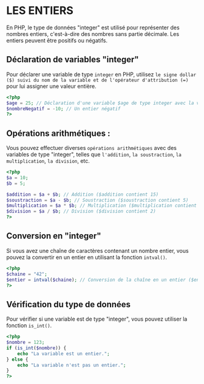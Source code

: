 # LES ENTIERS
En PHP, le type de données "integer" est utilisé pour représenter des nombres entiers, c'est-à-dire des nombres sans partie décimale. Les entiers peuvent être positifs ou négatifs.

## Déclaration de variables "integer"
Pour déclarer une variable de type `integer` en PHP, utilisez `le signe dollar ($) suivi du nom de la variable et de l'opérateur d'attribution (=)` pour lui assigner une valeur entière.
```php
<?php
$age = 25; // Déclaration d'une variable $age de type integer avec la valeur 25
$nombreNegatif = -10; // Un entier négatif
?>
```

## Opérations arithmétiques :
Vous pouvez effectuer diverses `opérations arithmétiques` avec des variables de type "integer", telles que `l'addition`, `la soustraction`, `la multiplication`, `la division`, etc.
```php
<?php
$a = 10;
$b = 5;

$addition = $a + $b; // Addition ($addition contient 15)
$soustraction = $a - $b; // Soustraction ($soustraction contient 5)
$multiplication = $a * $b; // Multiplication ($multiplication contient 50)
$division = $a / $b; // Division ($division contient 2)
?>
```

## Conversion en "integer"
Si vous avez une chaîne de caractères contenant un nombre entier, vous pouvez la convertir en un entier en utilisant la fonction `intval()`.
```php
<?php
$chaine = "42";
$entier = intval($chaine); // Conversion de la chaîne en un entier ($entier contient 42)
?>
```

## Vérification du type de données
Pour vérifier si une variable est de type "integer", vous pouvez utiliser la fonction `is_int()`.
```php
<?php
$nombre = 123;
if (is_int($nombre)) {
    echo "La variable est un entier.";
} else {
    echo "La variable n'est pas un entier.";
}
?>
```